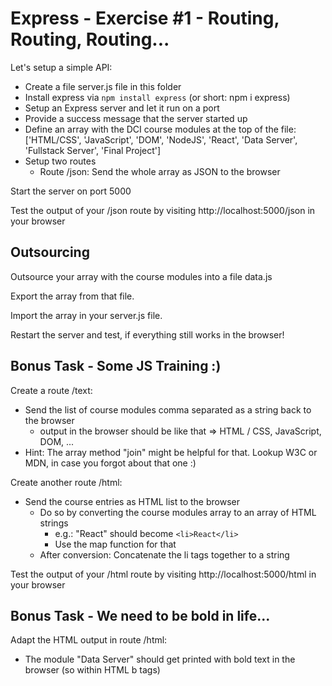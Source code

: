 # Express - Exercise #1 - Routing, Routing, Routing...

Let's setup a simple API:

* Create a file server.js file in this folder
* Install express via `npm install express` (or short: npm i express)
* Setup an Express server and let it run on a port
* Provide a success message that the server started up
* Define an array with the DCI course modules at the top of the file:
    ['HTML/CSS', 'JavaScript', 'DOM', 'NodeJS', 'React', 'Data Server', 'Fullstack Server', 'Final Project']
* Setup two routes
    * Route /json: Send the whole array as JSON to the browser

Start the server on port 5000

Test the output of your /json route by visiting http://localhost:5000/json in your browser


## Outsourcing

Outsource your array with the course modules into a file data.js

Export the array from that file.

Import the array in your server.js file.

Restart the server and test, if everything still works in the browser!


## Bonus Task - Some JS Training :)

Create a route /text: 
* Send the list of course modules comma separated as a string back to the browser
    * output in the browser should be like that => HTML / CSS, JavaScript, DOM, ...
* Hint: The array method "join" might be helpful for that. Lookup W3C or MDN, in case you forgot about that one :)

Create another route /html: 
* Send the course entries as HTML list to the browser
    * Do so by converting the course modules array to an array of HTML strings 
        * e.g.: "React" should become `<li>React</li>`    
        * Use the map function for that
    * After conversion: Concatenate the li tags together to a string

Test the output of your /html route by visiting http://localhost:5000/html in your browser


## Bonus Task - We need to be bold in life...

Adapt the HTML output in route /html:

* The module "Data Server" should get printed with bold text in the browser (so within HTML b tags)